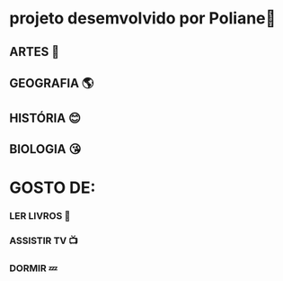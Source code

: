 # projeto desemvolvido por Poliane👋
## ARTES :art:
## GEOGRAFIA :earth_americas:
## HISTÓRIA :blush:
## BIOLOGIA  :kissing_heart:
# GOSTO DE:
### LER LIVROS :ledger:
### ASSISTIR TV :tv:
### DORMIR :zzz:
